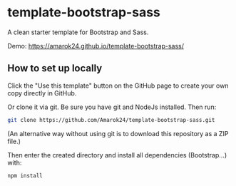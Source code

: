 # template-bootstrap-sass
A clean starter template for Bootstrap and Sass.

Demo: https://amarok24.github.io/template-bootstrap-sass/

## How to set up locally
Click the "Use this template" button on the GitHub page to create your own copy directly in GitHub.

Or clone it via git. Be sure you have git and NodeJs installed. Then run:

```sh
git clone https://github.com/Amarok24/template-bootstrap-sass.git
```

(An alternative way without using git is to download this repository as a ZIP file.)

Then enter the created directory and install all dependencies (Bootstrap...) with:
```sh
npm install
```
